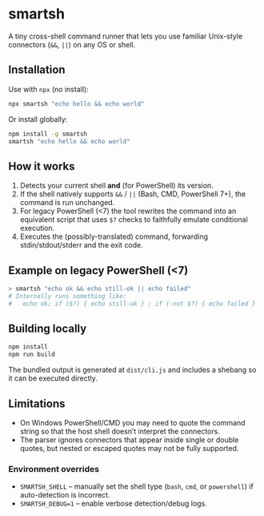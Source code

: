 # smartsh

A tiny cross-shell command runner that lets you use familiar Unix-style connectors (`&&`, `||`) on any OS or shell.

## Installation

Use with `npx` (no install):

```bash
npx smartsh "echo hello && echo world"
```

Or install globally:

```bash
npm install -g smartsh
smartsh "echo hello && echo world"
```

## How it works

1. Detects your current shell **and** (for PowerShell) its version.
2. If the shell natively supports `&&` / `||` (Bash, CMD, PowerShell 7+), the command is run unchanged.
3. For legacy PowerShell (<7) the tool rewrites the command into an equivalent script that uses `$?` checks to faithfully emulate conditional execution.
4. Executes the (possibly-translated) command, forwarding stdin/stdout/stderr and the exit code.

## Example on legacy PowerShell (<7)

```powershell
> smartsh "echo ok && echo still-ok || echo failed"
# Internally runs something like:
#   echo ok; if ($?) { echo still-ok } ; if (-not $?) { echo failed }
```

## Building locally

```bash
npm install
npm run build
```

The bundled output is generated at `dist/cli.js` and includes a shebang so it can be executed directly.

## Limitations

* On Windows PowerShell/CMD you may need to quote the command string so that the host shell doesn’t interpret the connectors.
* The parser ignores connectors that appear inside single or double quotes, but nested or escaped quotes may not be fully supported. 

### Environment overrides

* `SMARTSH_SHELL` – manually set the shell type (`bash`, `cmd`, or `powershell`) if auto-detection is incorrect.
* `SMARTSH_DEBUG=1` – enable verbose detection/debug logs. 